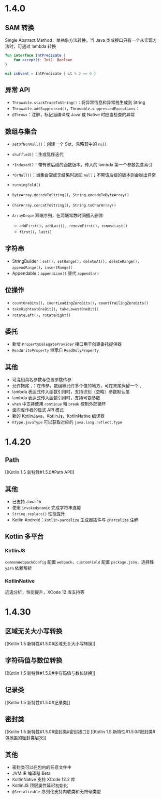 # 1.4.0

## SAM 转换

Single Abstract Method，单抽象方法转换，当 Java 类或接口只有一个未实现方法时，可通过 lambda 转换

```kotlin
fun interface IntPredicate {  
    fun accept(i: Int): Boolean  
}  
  
val isEvent = IntPredicate { it % 2 == 0 }
```

## 异常 API

- `Throwable.stackTraceToString()`：将异常信息和异常栈生成到 String
- `Throwable.addSuppressed()`，`Throwable.suppressedExceptions`：
- `@Throws`：注解，标记当编译成 Java 或 Native 时应当检查的异常

## 数组与集合

- `setOfNonNull()`：创建一个 Set，忽略其中的 `null`
- `shuffled()`：生成乱序迭代
- `*Indexed()`：带有该后缀的函数版本，传入的 lambda 第一个参数包含索引
- `*OrNull()`：当集合空或无结果时返回 `null`；不带该后缀的版本则会抛出异常
- `runningFold()`

- `ByteArray.decodeToString()`，`String.encodeToByteArray()`
- `CharArray.concatToString()`，`String.toCharArray()`

- `ArrayDeque` 双端序列，在两端常数时间插入删除
	- `addFirst()`，`addLast()`，`removeFirst()`，`removeLast()`
	- `first()`，`last()`

## 字符串

- StringBuilder：`set()`，`setRange()`，`deleteAt()`，`deleteRange()`，`appendRange()`，`insertRange()`
- Appendable：`appendLine()` 替代 `appendln()`

## 位操作

- `countOneBits()`，`countLeadingZeroBits()`，`countTrailingZeroBits()`
- `takeHightestOneBit()`，`takeLowestOneBit()`
- `rotateLeft()`，`rotateRight()`

## 委托

- 新增 `PropertyDelegateProvider` 接口用于创建委托提供器
- `ReadWriteProperty` 继承自 `ReadOnlyProperty`

## 其他

- 可混用具名参数与位置参数传参
- 允许拖尾 `,`：在传参，数组等允许多个值的地方，可在末尾保留一个 `,`
- lambda 表达式传入函数引用时，支持识别（忽略）参数默认值
- lambda 表达式传入函数引用时，支持可变参数
- `when` 中支持使用 `continue` 和 `break` 控制外部循环
- 面向库作者的显式 API 模式
- 新的 KotlinJava，KotlinJs，KotlinNative 编译器
- `KType.javaType` 可以获取对应的 `java.lang.reflect.Type`

# 1.4.20

## Path

[[Kotlin 1.5 新特性#1.5.0#Path API]]

## 其他

- 已支持 Java 15
- 使用 `invokedynamic` 完成字符串连接
- `String.replace()` 性能提升
- Kotlin Android：`kotlin-parcelize` 生成器插件与 `@Parcelize` 注解

## Kotlin 多平台

### KotlinJS

`commonWebpackConfig` 配置 `webpack`，`customField` 配置 `package.json`，选择性 `yarn` 依赖解析

### KotlinNative

逃逸分析，性能提升，XCode 12 库支持等

# 1.4.30

## 区域无关大小写转换

[[Kotlin 1.5 新特性#1.5.0#区域无关大小写转换]]

## 字符码值与数位转换

[[Kotlin 1.5 新特性#1.5.0#字符码值与数位转换]]

## 记录类

[[Kotlin 1.5 新特性#1.5.0#记录类]]

## 密封类

[[Kotlin 1.5 新特性#1.5.0#密封类#密封接口]]
[[Kotlin 1.5 新特性#1.5.0#密封类#包范围的密封类层次]]

## 其他

- 密封类可以在包内的任意文件中
- JVM IR 编译器 Beta
- KotlinNative 支持 XCode 12.2 库
- KotlinJS 顶层属性延迟初始化
- `@Serializable` 序列化支持内联类和无符号类型